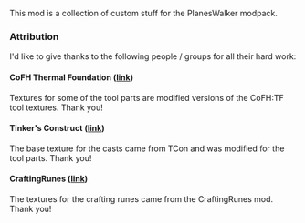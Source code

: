 This mod is a collection of custom stuff for the PlanesWalker modpack.

### Attribution

I'd like to give thanks to the following people / groups for all their hard work:

#### CoFH Thermal Foundation ([link](https://minecraft.curseforge.com/projects/thermal-foundation))
Textures for some of the tool parts are modified versions of the CoFH:TF tool textures. Thank you!

#### Tinker's Construct ([link](https://minecraft.curseforge.com/projects/tinkers-construct))
The base texture for the casts came from TCon and was modified for the tool parts. Thank you!

#### CraftingRunes ([link](https://minecraft.curseforge.com/projects/crafting-runes))
The textures for the crafting runes came from the CraftingRunes mod. Thank you!